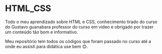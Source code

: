 # HTML_CSS
Todo o meu aprendizado sobre HTML e CSS,
conhecimento tirado do curso do Gustavo guanabara
professor do curso em video e obrigado
por trazer um conteúdo tão bom e informativo.


Meu repositório tem todos os códigos que foram passado
no curso até a onde eu assisti para didática use bem
😊.
